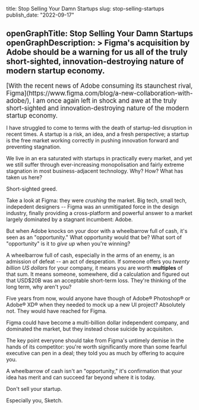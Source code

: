 title: Stop Selling Your Damn Startups
slug: stop-selling-startups
publish_date: "2022-09-17"

openGraphTitle: Stop Selling Your Damn Startups
openGraphDescription: >
  Figma's acquisition by Adobe should be a warning for us all of the truly
  short-sighted, innovation-destroying nature of modern startup economy.
---
<big>
	[With the recent news of Adobe consuming its staunchest rival, Figma](https://www.figma.com/blog/a-new-collaboration-with-adobe/), I am once again left in shock and awe at the truly short-sighted and innovation-destroying nature of the modern startup economy.
</big>

I have struggled to come to terms with the death of startup-led disruption in recent times. A startup is a risk, an idea, and a fresh perspective; a startup is the free market working correctly in pushing innovation forward and preventing stagnation.

We live in an era saturated with startups in practically every market, and yet we still suffer through ever-increasing monopolisation and fairly extreme stagnation in most business-adjacent technology. Why? How? What has taken us here?

Short-sighted greed.

Take a look at Figma: they were _crushing_ the market. Big tech, small tech, indepedent designers -- Figma was an unmitigated force in the design industry, finally providing a cross-platform and powerful answer to a market largely dominated by a stagnant incumbent: Adobe.

But when Adobe knocks on your door with a wheelbarrow full of cash, it's seen as an "opportunity." What opportunity would that be? What sort of "opportunity" is it to _give up_ when you're winning?

A wheelbarrow full of cash, especially in the arms of an enemy, is an admission of defeat -- an act of desperation. If someone offers you _twenty billion US dollars_ for your company, it means you are worth **multiples** of that sum. It means someone, somewhere, did a calculation and figured out that USD$20B was an acceptable short-term loss. They're thinking of the long term, why aren't you?

Five years from now, would anyone have though of Adobe® Photoshop® or Adobe® XD® when they needed to mock up a new UI project? Absolutely not. They would have reached for Figma.

Figma could have become a multi-billion dollar independent company, and dominated the market, but they instead chose suicide by acquisiton.

The key point everyone should take from Figma's untimely demise in the hands of its competitor: you're worth significantly more than some fearful executive can pen in a deal; they told you as much by offering to acquire you.

A wheelbarrow of cash isn't an "opportunity," it's confirmation that your idea has merit and can succeed far beyond where it is today.

Don't sell your startup.

Especially you, Sketch.
